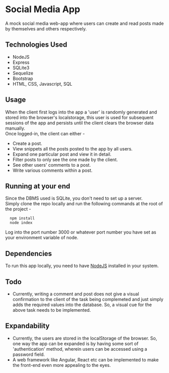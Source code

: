 # Social Media App
A mock social media web-app where users can create and read posts made by themselves and others respectively.

## Technologies Used
+ NodeJS
+ Express
+ SQLite3
+ Sequelize
+ Bootstrap
+ HTML, CSS, Javascript, SQL

## Usage
When the client first logs into the app a 'user' is randomly generated and stored into the browser's localstorage, this user is used for subsequent sessions of the app and persists until the client clears the browser data manually.\
Once logged-in, the client can either - 
+ Create a post.
+ View snippets all the posts posted to the app by all users.
+ Expand one particular post and view it in detail.
+ Filter posts to only see the one made by the client.
+ See other users' comments to a post.
+ Write various comments within a post.

## Running at your end
Since the DBMS used is SQLite, you don't need to set up a server. \
Simply clone the repo locally and run the following commands at the root of the project - 
```
  npm install
  node index
```
Log into the port number 3000 or whatever port number you have set as your environment variable of node.

## Dependencies
To run this app locally, you need to have [NodeJS](https://nodejs.org/en/) installed in your system.

## Todo
+ Currently, writing a comment and post does not give a visual confirmation to the client of the task being complemeted and just simply
adds the required values into the database. So, a visual cue for the above task needs to be implemented.

## Expandability
+ Currently, the users are stored in the localStorage of the browser. So, one way the app can be expanded is by having some sort of 'authentication' method, wherein users can be accessed using a password field.
+ A web framework like Angular, React etc can be implemented to make the front-end even more appealing to the eyes.